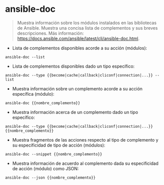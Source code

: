 # ansible-doc

> Muestra información sobre los módulos instalados en las bibliotecas de Ansible.
> Muestra una concisa lista de complementos y sus breves descripciones.
> Más información: <https://docs.ansible.com/ansible/latest/cli/ansible-doc.html>.

- Lista de complementos disponibles acorde a su acción (módulos):

`ansible-doc --list`

- Lista de complementos disponibles dado un tipo específico:

`ansible-doc --type {{become|cache|callback|cliconf|connection|...}} --list`

- Muestra información sobre un complemento acorde a su acción específica (módulo):

`ansible-doc {{nombre_complemento}}`

- Muestra información acerca de un complemento dado un tipo específico:

`ansible-doc --type {{become|cache|callback|cliconf|connection|...}} {{nombre_complemento}}`

- Muestra fragmentos de las acciones respecto al tipo de complemento y su especificidad de tipo de acción (módulos):

`ansible-doc --snippet {{nombre_complemento}}`

- Muestra información de acuerdo al complemento dada su especificidad de acción (módulo) como JSON:

`ansible-doc --json {{nombre_complemento}}`
